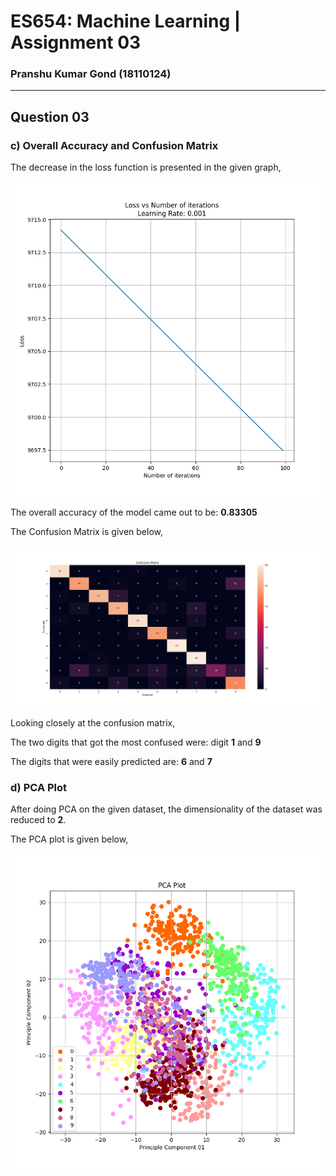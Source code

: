 # ES654: Machine Learning | Assignment 03
### Pranshu Kumar Gond (18110124)
---
## Question 03

### c) Overall Accuracy and Confusion Matrix
The decrease in the loss function is presented in the given graph, 

![](mcr_loss.png)

The overall accuracy of the model came out to be: **0.83305**

The Confusion Matrix is given below,

![](confusionmatrix.png)

Looking closely at the confusion matrix, 

The two digits that got the most confused were: digit **1** and **9**

The digits that were easily predicted are: **6** and **7**

### d) PCA Plot
After doing PCA on the given dataset, the dimensionality of the dataset was reduced to **2**. 

The PCA plot is given below, 

![](pcaplot.png)